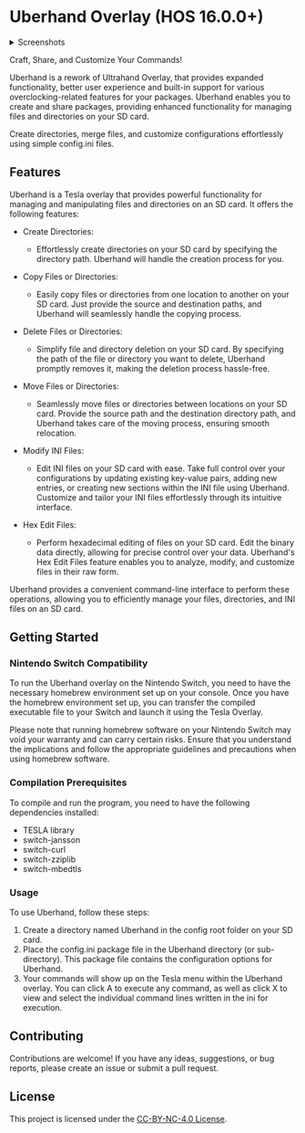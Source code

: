 # Uberhand Overlay (HOS 16.0.0+)
<details>
<summary>Screenshots</summary>

![Overlay Menu](https://github.com/IrneRacoonovich/Ultrahand-Overlay/assets/143113705/3e62909c-e3f2-4791-9e83-aee36dcc1fb9)
![Package Menu](https://github.com/IrneRacoonovich/Ultrahand-Overlay/assets/143113705/5d191d16-6879-4f74-8413-92ba538080f3)
![4IFIR Wizard Package](https://github.com/IrneRacoonovich/Ultrahand-Overlay/assets/143113705/cd8a2baf-4172-4d86-99ac-a04527ccbe1a)
![Easy Installer Package](https://github.com/IrneRacoonovich/Ultrahand-Overlay/assets/143113705/35b3b703-3737-4798-909d-55a02a07757e)

</details>

Craft, Share, and Customize Your Commands!

Uberhand is a rework of Ultrahand Overlay, that provides expanded functionality, better user experience and built-in support for various overclocking-related features for your packages. Uberhand enables you to create and share packages, providing enhanced functionality for managing files and directories on your SD card.

Create directories, merge files, and customize configurations effortlessly using simple config.ini files.

## Features

Uberhand is a Tesla overlay that provides powerful functionality for managing and manipulating files and directories on an SD card. It offers the following features:

- Create Directories:
  - Effortlessly create directories on your SD card by specifying the directory path. Uberhand will handle the creation process for you.

- Copy Files or Directories:
  - Easily copy files or directories from one location to another on your SD card. Just provide the source and destination paths, and Uberhand will seamlessly handle the copying process.

- Delete Files or Directories:
  - Simplify file and directory deletion on your SD card. By specifying the path of the file or directory you want to delete, Uberhand promptly removes it, making the deletion process hassle-free.

- Move Files or Directories:
  - Seamlessly move files or directories between locations on your SD card. Provide the source path and the destination directory path, and Uberhand takes care of the moving process, ensuring smooth relocation.

- Modify INI Files:
  - Edit INI files on your SD card with ease. Take full control over your configurations by updating existing key-value pairs, adding new entries, or creating new sections within the INI file using Uberhand. Customize and tailor your INI files effortlessly through its intuitive interface.

- Hex Edit Files:
  - Perform hexadecimal editing of files on your SD card. Edit the binary data directly, allowing for precise control over your data. Uberhand's Hex Edit Files feature enables you to analyze, modify, and customize files in their raw form.

Uberhand provides a convenient command-line interface to perform these operations, allowing you to efficiently manage your files, directories, and INI files on an SD card.


## Getting Started

### Nintendo Switch Compatibility
To run the Uberhand overlay on the Nintendo Switch, you need to have the necessary homebrew environment set up on your console. Once you have the homebrew environment set up, you can transfer the compiled executable file to your Switch and launch it using the Tesla Overlay.

Please note that running homebrew software on your Nintendo Switch may void your warranty and can carry certain risks. Ensure that you understand the implications and follow the appropriate guidelines and precautions when using homebrew software.

### Compilation Prerequisites

To compile and run the program, you need to have the following dependencies installed:

- TESLA library
- switch-jansson
- switch-curl
- switch-zziplib
- switch-mbedtls


### Usage

To use Uberhand, follow these steps:

1. Create a directory named Uberhand in the config root folder on your SD card.
2. Place the config.ini package file in the Uberhand directory (or sub-directory). This package file contains the configuration options for Uberhand.
3. Your commands will show up on the Tesla menu within the Uberhand overlay. You can click A to execute any command, as well as click X to view and select the individual command lines written in the ini for execution.

## Contributing

Contributions are welcome! If you have any ideas, suggestions, or bug reports, please create an issue or submit a pull request.

## License

This project is licensed under the [CC-BY-NC-4.0 License](LICENSE).

